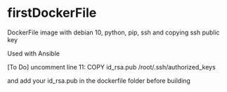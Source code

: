 # firstDockerFile

DockerFile image with debian 10, python, pip, ssh and copying ssh public key

Used with Ansible

[To Do]
uncomment line 11:
COPY id_rsa.pub /root/.ssh/authorized_keys

and add your id_rsa.pub in the dockerfile folder before building
